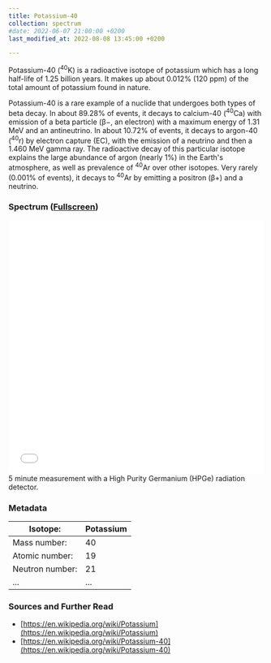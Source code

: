 ```yaml
---
title: Potassium-40
collection: spectrum
#date: 2022-06-07 21:00:00 +0200
last_modified_at: 2022-08-08 13:45:00 +0200

---
```


Potassium-40 (<sup>40</sup>K) is a radioactive isotope of potassium which has a long half-life of 1.25 billion years. It makes up about 0.012% (120 ppm) of the total amount of potassium found in nature.

Potassium-40 is a rare example of a nuclide that undergoes both types of beta decay. In about 89.28% of events, it decays to calcium-40 (<sup>40</sup>Ca) with emission of a beta particle (β−, an electron) with a maximum energy of 1.31 MeV and an antineutrino. In about 10.72% of events, it decays to argon-40 (<sup>40</sup>r) by electron capture (EC), with the emission of a neutrino and then a 1.460 MeV gamma ray. The radioactive decay of this particular isotope explains the large abundance of argon (nearly 1%) in the Earth's atmosphere, as well as prevalence of <sup>40</sup>Ar over other isotopes. Very rarely (0.001% of events), it decays to <sup>40</sup>Ar by emitting a positron (β+) and a neutrino.

### Spectrum ([Fullscreen](/assets/spectra/K-40.html))

<iframe width="100%" height="500" src="/assets/spectra/K-40.html" title="K-40 gamma spectrum" frameborder="0" allowfullscreen></iframe>
5 minute measurement with a High Purity Germanium (HPGe) radiation detector.

### Metadata

| Isotope: | Potassium |
| --- | --- |
| Mass number: | 40 |
| Atomic number: | 19 |
| Neutron number: | 21 |
| ... | ... |

### Sources and Further Read

- [https://en.wikipedia.org/wiki/Potassium](https://en.wikipedia.org/wiki/Potassium)
- [https://en.wikipedia.org/wiki/Potassium-40](https://en.wikipedia.org/wiki/Potassium-40)


